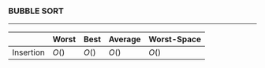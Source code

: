 ### BUBBLE SORT ###
-------------------



|           | Worst | Best  | Average | Worst-Space |
| --------- | ----- | ----- | ------- | ----------- |
| Insertion | _O_() | _O_() | _O_()   | _O_()       |